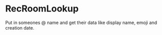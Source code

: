 # RecRoomLookup

Put in someones @ name and get their data like display name, emoji and creation date.

